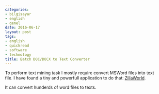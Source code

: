```yaml
---
categories:
- bilgisayar
- english
- genel
date: 2016-06-17
layout: post
tags:
- english
- quickread
- software
- technology
title: Batch DOC/DOCX to Text Converter
---
```


To perform text mining task I mostly require convert MSWord files into text file. I have found a tiny and powerfull application to do that: [ZillaWorld](http://www.pdfzilla.com/zilla_word_to_text_converter.html).

It can convert hunderds of word files to texts.
